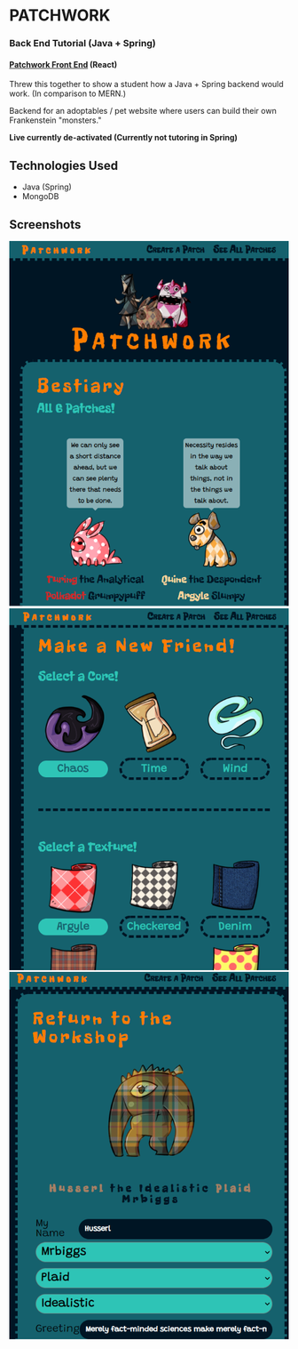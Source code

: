 # PATCHWORK
### Back End Tutorial (Java + Spring)
#### [Patchwork Front End](https://github.com/themarkfullton/patchwork-front-end) (React)


Threw this together to show a student how a Java + Spring backend would work. (In comparison to MERN.) 

Backend for an adoptables / pet website where users can build their own Frankenstein "monsters."

__Live currently de-activated  (Currently not tutoring in Spring)__


## Technologies Used

- Java (Spring)
- MongoDB

## Screenshots

<img src="Screenshot1.PNG" >
<img src="Screenshot2.PNG" >
<img src="Screenshot3.PNG" >
